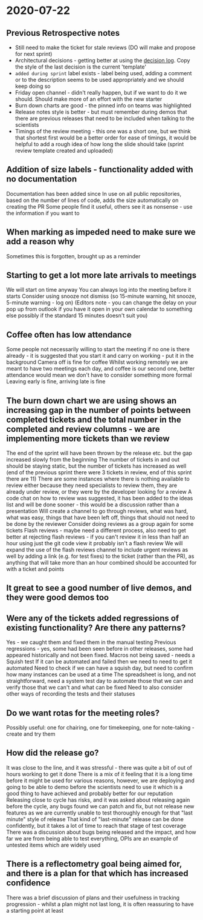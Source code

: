 # 2020-07-22

## Previous Retrospective notes
* Still need to make the ticket for stale reviews (DO will make and propose for next sprint)
* Architectural decisions - getting better at using the [decision log](/processes/Decision-Log). Copy the style of the last decision is the current 'template'
* `added during sprint` label exists - label being used, adding a comment or to the description seems to be used appropriately and we should keep doing so
* Friday open channel - didn't really happen, but if we want to do it we should. Should make more of an effort with the new starter
* Burn down charts are good - the pinned info on teams was highlighted
* Release notes style is better - but must remember during demos that there are previous releases that need to be included when talking to the scientists
* Timings of the review meeting - this one was a short one, but we think that shortest first would be a better order for ease of timings, it would be helpful to add a rough idea of how long the slide should take (sprint review template created and uploaded)

## Addition of size labels - functionality added with no documentation
Documentation has been added since
In use on all public repositories, based on the number of lines of code, adds the size automatically on creating the PR
Some people find it useful, others see it as nonsense - use the information if you want to

## When marking as impeded need to make sure we add a reason why
Sometimes this is forgotten, brought up as a reminder

## Starting to get a lot more late arrivals to meetings
We will start on time anyway
You can always log into the meeting before it starts
Consider using snooze not dismiss (so 15-minute warning, hit snooze, 5-minute warning - log on) (Editors note - you can change the delay on your pop up from outlook if you have it open in your own calendar to something else possibly if the standard 15 minutes doesn't suit you)

## Coffee often has low attendance
Some people not necessarily willing to start the meeting if no one is there already - it is suggested that you start it and carry on working - put it in the background
Camera off is fine for coffee
Whilst working remotely we are meant to have two meetings each day, and coffee is our second one, better attendance would mean we don't have to consider something more formal
Leaving early is fine, arriving late is fine

## The burn down chart we are using shows an increasing gap in the number of points between completed tickets and the total number in the completed and review columns - we are implementing more tickets than we review
The end of the sprint will have been thrown by the release etc. but the gap increased slowly from the beginning
The number of tickets in and out should be staying static, but the number of tickets has increased as well (end of the previous sprint there were 3 tickets in review, end of this sprint there are 11)
There are some instances where there is nothing available to review either because they need specialists to review them, they are already under review, or they were by the developer looking for a review
A code chat on how to review was suggested, it has been added to the ideas list and will be done sooner - this would be a discussion rather than a presentation
Will create a channel to go through reviews, what was hard, what was easy, things that have been left off, things that should not need to be done by the reviewer
Consider doing reviews as a group again for some tickets
Flash reviews - maybe need a different process, also need to get better at rejecting flash reviews - if you can't review it in less than half an hour using just the git code view it probably isn't a flash review
We will expand the use of the flash reviews channel to include urgent reviews as well by adding a link (e.g. for test fixes) to the ticket (rather than the PR), as anything that will take more than an hour combined should be accounted for with a ticket and points

## It great to see a good number of live demos, and they were good demos too

## Were any of the tickets added regressions of existing functionality? Are there any patterns?
Yes - we caught them and fixed them in the manual testing
Previous regressions - yes, some had been seen before in other releases, some had appeared historically and not been fixed.
Macros not being saved - needs a Squish test
If it can be automated and failed then we need to need to get it automated
Need to check if we can have a squish day, but need to confirm how many instances can be used at a time
The spreadsheet is long, and not straightforward, need a system test day to automate those that we can and verify those that we can't and what can be fixed
Need to also consider other ways of recording the tests and their statuses

## Do we want rotas for the meeting roles?
Possibly useful: one for chairing, one for timekeeping, one for note-taking - create and try them

## How did the release go?
It was close to the line, and it was stressful - there was quite a bit of out of hours working to get it done
There is a mix of it feeling that it is a long time before it might be used for various reasons, however, we are deploying and going to be able to demo before the scientists need to use it which is a good thing to have achieved and probably better for our reputation
Releasing close to cycle has risks, and it was asked about releasing again before the cycle, any bugs found we can patch and fix, but not release new features as we are currently unable to test thoroughly enough for that "last minute" style of release
That kind of "last-minute" release can be done confidently, but it takes a lot of time to reach that stage of test coverage
There was a discussion about bugs being released and the impact, and how far we are from being able to test everything, OPIs are an example of untested items which are widely used

## There is a reflectometry goal being aimed for, and there is a plan for that which has increased confidence
There was a brief discussion of plans and their usefulness in tracking progression - whilst a plan might not last long, it is often reassuring to have a starting point at least